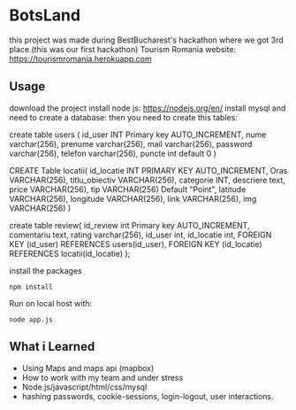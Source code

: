 BotsLand
==============
this project was made during BestBucharest's hackathon where we got 3rd place.(this was our first hackathon)
Tourism Romania    website: https://tourismromania.herokuapp.com

Usage
-----

download the project
install node js: https://nodejs.org/en/ 
install mysql and need to create a database:
then you need to create this tables:

create table users (
id_user  INT Primary key AUTO_INCREMENT,
nume varchar(256),
prenume varchar(256),
mail varchar(256),
password varchar(256),
telefon varchar(256),
puncte int default 0
)

CREATE Table locatii(
id_locatie INT PRIMARY KEY AUTO_INCREMENT,
Oras VARCHAR(256),
titlu_obiectiv VARCHAR(256),
categorie INT,
descriere text,
price VARCHAR(256),
tip VARCHAR(256) Default "Point",
latitude VARCHAR(256),
longitude VARCHAR(256),
link VARCHAR(256),
img VARCHAR(256)
)


create table review(
id_review int Primary key AUTO_INCREMENT,
comentariu text,
rating varchar(256),
id_user int,
id_locatie int,
FOREIGN KEY (id_user) REFERENCES users(id_user),
FOREIGN KEY (id_locatie) REFERENCES locatii(id_locatie)
);


install the packages 

    npm install

    
 Run on local host with:
 
    node app.js
 


What i Learned
-----
* Using Maps and maps api (mapbox)
* How to work with my team and under stress
* Node.js/javascript/html/css/mysql
* hashing passwords, cookie-sessions, login-logout, user interactions.
